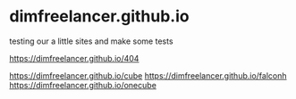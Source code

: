 # dimfreelancer.github.io
testing our a little sites
and make some tests  

https://dimfreelancer.github.io/404

https://dimfreelancer.github.io/cube
https://dimfreelancer.github.io/falconh
https://dimfreelancer.github.io/onecube

